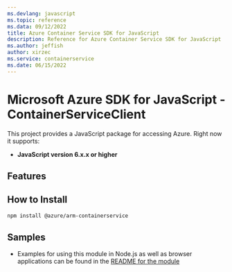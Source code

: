 ```yaml
---
ms.devlang: javascript
ms.topic: reference
ms.data: 09/12/2022
title: Azure Container Service SDK for JavaScript
description: Reference for Azure Container Service SDK for JavaScript
ms.author: jeffish
author: xirzec
ms.service: containerservice
ms.date: 06/15/2022
---
```

# Microsoft Azure SDK for JavaScript - ContainerServiceClient
This project provides a JavaScript package for accessing Azure. Right now it supports:
- **JavaScript version 6.x.x or higher**

## Features


## How to Install

```bash
npm install @azure/arm-containerservice
```

## Samples

* Examples for using this module in Node.js as well as browser applications can be found in the [README for the module](https://www.npmjs.com/package/@azure/arm-containerservice)